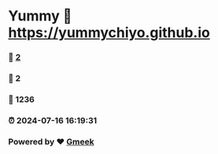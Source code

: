 # Yummy :link: https://yummychiyo.github.io 
### :page_facing_up: [2](https://yummychiyo.github.io/tag.html) 
### :speech_balloon: 2 
### :hibiscus: 1236 
### :alarm_clock: 2024-07-16 16:19:31 
### Powered by :heart: [Gmeek](https://github.com/Meekdai/Gmeek)
